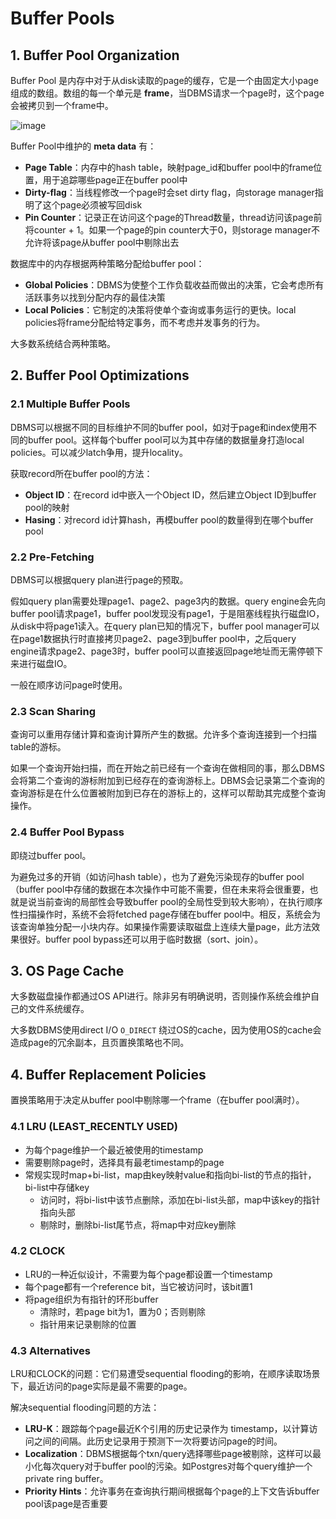 # Buffer Pools

## 1. Buffer Pool Organization

Buffer Pool 是内存中对于从disk读取的page的缓存，它是一个由固定大小page组成的数组。数组的每一个单元是 **frame**，当DBMS请求一个page时，这个page会被拷贝到一个frame中。

![image](https://user-images.githubusercontent.com/29897667/109200357-776b5c80-77db-11eb-93a7-7e9d7448b111.png)

Buffer Pool中维护的 **meta data** 有：

- **Page Table**：内存中的hash table，映射page_id和buffer pool中的frame位置，用于追踪哪些page正在buffer pool中
- **Dirty-flag**：当线程修改一个page时会set dirty flag，向storage manager指明了这个page必须被写回disk
- **Pin Counter**：记录正在访问这个page的Thread数量，thread访问该page前将counter + 1。如果一个page的pin counter大于0，则storage manager不允许将该page从buffer pool中剔除出去

数据库中的内存根据两种策略分配给buffer pool：

- **Global Policies**：DBMS为使整个工作负载收益而做出的决策，它会考虑所有活跃事务以找到分配内存的最佳决策
- **Local Policies**：它制定的决策将使单个查询或事务运行的更快。local policies将frame分配给特定事务，而不考虑并发事务的行为。

大多数系统结合两种策略。

## 2. Buffer Pool Optimizations

### 2.1 Multiple Buffer Pools

DBMS可以根据不同的目标维护不同的buffer pool，如对于page和index使用不同的buffer pool。这样每个buffer pool可以为其中存储的数据量身打造local policies。可以减少latch争用，提升locality。

获取record所在buffer pool的方法：

- **Object ID**：在record id中嵌入一个Object ID，然后建立Object ID到buffer pool的映射
- **Hasing**：对record id计算hash，再模buffer pool的数量得到在哪个buffer pool

### 2.2 Pre-Fetching

DBMS可以根据query plan进行page的预取。

假如query plan需要处理page1、page2、page3内的数据。query engine会先向buffer pool请求page1，buffer pool发现没有page1，于是阻塞线程执行磁盘IO，从disk中将page1读入。在query plan已知的情况下，buffer pool manager可以在page1数据执行时直接拷贝page2、page3到buffer pool中，之后query engine请求page2、page3时，buffer pool可以直接返回page地址而无需停顿下来进行磁盘IO。

一般在顺序访问page时使用。

### 2.3 Scan Sharing

查询可以重用存储计算和查询计算所产生的数据。允许多个查询连接到一个扫描table的游标。

如果一个查询开始扫描，而在开始之前已经有一个查询在做相同的事，那么DBMS会将第二个查询的游标附加到已经存在的查询游标上。DBMS会记录第二个查询的查询游标是在什么位置被附加到已存在的游标上的，这样可以帮助其完成整个查询操作。

### 2.4 Buffer Pool Bypass

即绕过buffer pool。

为避免过多的开销（如访问hash table），也为了避免污染现存的buffer pool（buffer pool中存储的数据在本次操作中可能不需要，但在未来将会很重要，也就是说当前查询的局部性会导致buffer pool的全局性受到较大影响），在执行顺序性扫描操作时，系统不会将fetched page存储在buffer pool中。相反，系统会为该查询单独分配一小块内存。如果操作需要读取磁盘上连续大量page，此方法效果很好。buffer pool bypass还可以用于临时数据（sort、join）。

## 3. OS Page Cache

大多数磁盘操作都通过OS API进行。除非另有明确说明，否则操作系统会维护自己的文件系统缓存。

大多数DBMS使用direct I/O `O_DIRECT` 绕过OS的cache，因为使用OS的cache会造成page的冗余副本，且页置换策略也不同。

## 4. Buffer Replacement Policies

置换策略用于决定从buffer pool中剔除哪一个frame（在buffer pool满时）。

### 4.1 LRU (LEAST_RECENTLY USED)

- 为每个page维护一个最近被使用的timestamp
- 需要剔除page时，选择具有最老timestamp的page
- 常规实现时map+bi-list，map由key映射value和指向bi-list的节点的指针，bi-list中存储key
  - 访问时，将bi-list中该节点删除，添加在bi-list头部，map中该key的指针指向头部
  - 剔除时，删除bi-list尾节点，将map中对应key删除

### 4.2 CLOCK

- LRU的一种近似设计，不需要为每个page都设置一个timestamp
- 每个page都有一个reference bit，当它被访问时，该bit置1
- 将page组织为有指针的环形buffer
  - 清除时，若page bit为1，置为0；否则剔除
  - 指针用来记录剔除的位置

### 4.3 Alternatives

LRU和CLOCK的问题：它们易遭受sequential flooding的影响，在顺序读取场景下，最近访问的page实际是最不需要的page。

解决sequential flooding问题的方法：

- **LRU-K**：跟踪每个page最近K个引用的历史记录作为 timestamp，以计算访问之间的间隔。此历史记录用于预测下一次将要访问page的时间。
- **Localization**：DBMS根据每个txn/query选择哪些page被剔除，这样可以最小化每次query对于buffer pool的污染。如Postgres对每个query维护一个private ring buffer。
- **Priority Hints**：允许事务在查询执行期间根据每个page的上下文告诉buffer pool该page是否重要